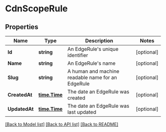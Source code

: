 # CdnScopeRule

## Properties

Name | Type | Description | Notes
------------ | ------------- | ------------- | -------------
**Id** | **string** | An EdgeRule&#39;s unique identifier | [optional] 
**Name** | **string** | An EdgeRule&#39;s name | [optional] 
**Slug** | **string** | A human and machine readable name for an EdgeRule | [optional] 
**CreatedAt** | [**time.Time**](time.Time.md) | The date an EdgeRule was created | [optional] 
**UpdatedAt** | [**time.Time**](time.Time.md) | The date an EdgeRule was last updated | [optional] 

[[Back to Model list]](../README.md#documentation-for-models) [[Back to API list]](../README.md#documentation-for-api-endpoints) [[Back to README]](../README.md)



